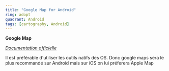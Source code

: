 ```yaml
---
title: "Google Map for Android"
ring: adopt
quadrant: Android
tags: [cartography, Android]
---
```


<p><b>Google Map</b></p>
<em><a href="https://developers.google.com/codelabs/maps-platform/maps-platform-101-android?hl=fr">Documentation officielle</a></em>
<p> Il est préférable d'utiliser les outils natifs des OS. Donc google maps sera le plus recommandé sur Android mais sur iOS on lui préferera Apple Map</p>
